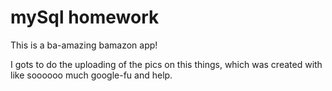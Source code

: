 # mySql homework

This is a ba-amazing bamazon app!

I gots to do the uploading of the pics on this things, which was created with like soooooo much google-fu and help. 